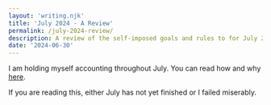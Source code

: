 ```yaml
---
layout: 'writing.njk'
title: 'July 2024 - A Review'
permalink: /july-2024-review/
description: A review of the self-imposed goals and rules to for July 2024.
date: '2024-06-30'
---
```


I am holding myself accounting throughout July. You can read how and why [here](/july-2024).

If you are reading this, either July has not yet finished or I failed miserably.
